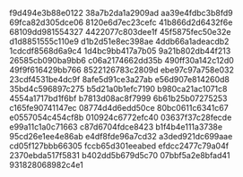 f9d494e3b88e0122
38a7b2da1a2909ad
aa39e4fdbc3b8fd9
69fca82d305dce06
8120e6d7ec23cefc
41b866d2d6432f6e
68109dd981554327
4422077c803dee1f
45f5875fec50e32e
d1d8851555c110e9
d1b2d51e8ec398ae
4ddb66a1adeacdb2
1cdcdf8568d6a9c4
1d4bc9bb417a7b05
9a21b802db44f213
26585cb090ba9bb6
c06a2174662dd35b
490ff30a142c12d0
49f9f616429bb766
8522126783c2809d
ebe97c97a758e032
23cdf4531be4dc9f
8afe5d91ce3a27ab
e56d907e814260d8
35bd4c596897c275
b5d21a0b1efc7190
b980ca21ac1071c8
4554a1717bd1f6bf
b7813d08ac8f7999
6b61b25b07275253
c165fe90741147ec
08774d4d6edd50ce
80bc0611c6341c67
e0557054c454cf8b
010924c6772efc40
03637f37c28fecde
e99a11c1a0c71663
c87d6704fdce8423
b1f4b4e111a3738e
95cd26e1ee4e86ab
e4df8fde96a7cd32
a3ded921dc699aae
cd05f127bbb66305
fccb65d301eeabed
efdcc2477c79a04f
2370ebda517f5831
b402dd5b679d5c70
07bbf5a2e8bfad41
931828068982c4e1
